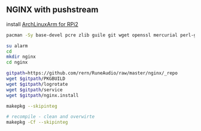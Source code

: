NGINX with pushstream
---

install [ArchLinuxArm for RPi2](https://github.com/rern/RuneAudio/tree/master/ArchLinuxArm)

```sh
pacman -Sy base-devel pcre zlib guile git wget openssl mercurial perl-gd perl-io-socket-ssl perl-fcgi perl-cache-memcached memcached ffmpeg

su alarm
cd
mkdir nginx
cd nginx

gitpath=https://github.com/rern/RuneAudio/raw/master/nginx/_repo
wget $gitpath/PKGBUILD
wget $gitpath/logrotate
wget $gitpath/service
wget $gitpath/nginx.install

makepkg --skipinteg

# recompile - clean and overwirte
makepkg -Cf --skipinteg
```
